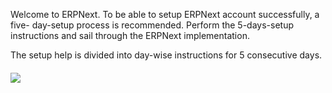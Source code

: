 Welcome to ERPNext. To be able to setup ERPNext account successfully, a five-
day-setup process is recommended. Perform the 5-days-setup instructions and
sail through the ERPNext implementation.

The setup help is divided into day-wise instructions for 5 consecutive days.

#### ![](files/key-workflows.002.jpg)  

  

####  


